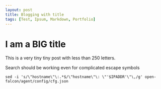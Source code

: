 ```yaml
---
layout: post
title: Blogging with title
tags: [Test, Ipsum, Markdown, Portfolio]
---
```


# I am a BIG title

This is a very tiny tiny post with less than 250 letters.

Search should be working even for complicated escape symbols
```
sed -i 's/\"hostname\"\:.*$/\"hostname\"\: \"'$IPADDR'\"\,/g' open-falcon/agent/config/cfg.json
```